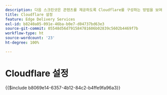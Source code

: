 ```yaml
---
description: 다음 스크린샷은 콘텐츠를 제공하도록 Cloudflare를 구성하는 방법을 보여 줍니다.  필수 설정은 빨간색 원으로 표시됩니다.
title: Cloudflare 설정
feature: Edge Delivery Services
exl-id: b8240a05-091e-46ba-b0e7-d04737bd63e3
source-git-commit: 05548d56d791584781606b02839c5602b4469f7b
workflow-type: ht
source-wordcount: '23'
ht-degree: 100%

---
```


# Cloudflare 설정

{{$include b8069e14-6357-4b12-84c2-b4ffe9fa96a3}}
